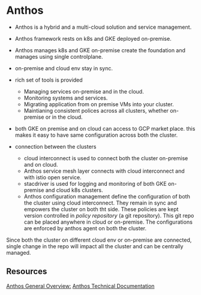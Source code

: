 # Anthos

- Anthos is a hybrid and a multi-cloud solution and service management.
- Anthos framework rests on k8s and GKE deployed on-premise.
- Anthos manages k8s and GKE on-premise create the foundation and manages using single controlplane.
- on-premise and cloud env stay in sync.
- rich set of tools is provided
  - Managing services on-premise and in the cloud.
  - Monitoring systems and services.
  - Migrating application from on premise VMs into your cluster.
  - Maintianing consistent polices across all clusters, whether on-premise or in the cloud.
- both GKE on premise and on cloud can access to GCP market place. this makes it easy to have same configuration across both the cluster.

- connection between the clusters
  - cloud interconnect is used to connect both the cluster on-premise and on cloud.
  - Anthos service mesh layer connects with cloud interconnect and with istio open service.
  - stacdriver is used for logging and monitoring of both GKE on-premise and cloud k8s clusters.
  - Anthos configuration management define the configuration of both the cluster using cloud interconnect. They remain in sync and empowers the cluster on both tht side. These policies are kept version controlled in *policy repository* (a git repository). This git repo can be placed anywhere in cloud or on-premise. The configurations are enforced by anthos agent on both the cluster.

Since both the cluster on different cloud env or on-premise are connected, single change in the repo will impact all the cluster and can be centrally managed.

## Resources

[Anthos General Overview:](https://cloud.google.com/anthos/)
[Anthos Technical Documentation](https://cloud.google.com/anthos/docs)
